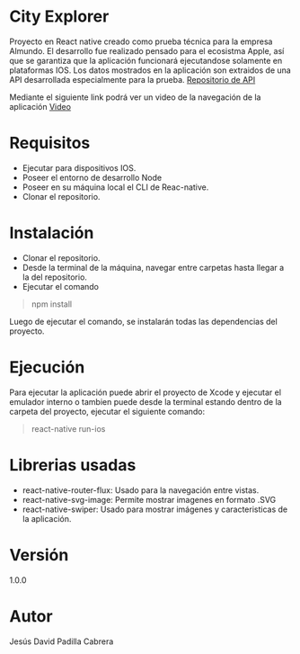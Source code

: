 # City Explorer

Proyecto en React native creado como prueba técnica para la empresa Almundo.
El desarrollo fue realizado pensado para el ecosistma Apple, así que se garantiza que la aplicación funcionará ejecutandose solamente en plataformas IOS.
Los datos mostrados en la aplicación son extraidos de una API desarrollada especialmente para la prueba.
[Repositorio de API](https://github.com/DavidPadilla12/CityExplorer_API.git)

Mediante el siguiente link podrá ver un video de la navegación de la aplicación [Video](https://www.youtube.com/watch?v=pK85pcfvcjs&feature=youtu.be)

# Requisitos

- Ejecutar para dispositivos IOS.
- Poseer el entorno de desarrollo Node
- Poseer en su máquina local el CLI de Reac-native.
- Clonar el repositorio.

# Instalación

- Clonar el repositorio.
- Desde la terminal de la máquina, navegar entre carpetas hasta llegar a la del repositorio.
- Ejecutar el comando

> npm install

Luego de ejecutar el comando, se instalarán todas las dependencias del proyecto.

# Ejecución

Para ejecutar la aplicación puede abrir el proyecto de Xcode y ejecutar el emulador interno o tambien puede desde la terminal estando dentro de la carpeta del proyecto, ejecutar el siguiente comando:

> react-native run-ios

# Librerias usadas

- react-native-router-flux: Usado para la navegación entre vistas.
- react-native-svg-image: Permite mostrar imagenes en formato .SVG
- react-native-swiper: Usado para mostrar imágenes y caracteristicas de la aplicación.

# Versión

1.0.0

# Autor

Jesús David Padilla Cabrera


